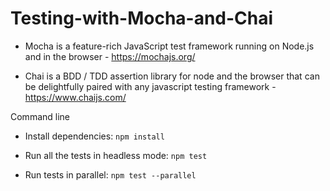 # Testing-with-Mocha-and-Chai
- Mocha is a feature-rich JavaScript test framework running on Node.js and in the browser - https://mochajs.org/
 
- Chai is a BDD / TDD assertion library for node and the browser that can be delightfully paired with any javascript testing framework - https://www.chaijs.com/

Command line

- Install dependencies: `npm install`

- Run all the tests in headless mode: `npm test`

- Run tests in parallel: `npm test --parallel` 


